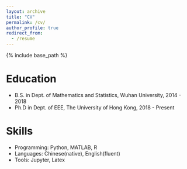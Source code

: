 ```yaml
---
layout: archive
title: "CV"
permalink: /cv/
author_profile: true
redirect_from:
  - /resume
---
```


{% include base_path %}

Education
======
* B.S. in Dept. of Mathematics and Statistics, Wuhan University, 2014 - 2018
* Ph.D in Dept. of EEE, The University of Hong Kong, 2018 - Present

<!--Work experience
======
* Summer 2015: Research Assistant
  * Github University
  * Duties included: Tagging issues
  * Supervisor: Professor Git

* Fall 2015: Research Assistant
  * Github University
  * Duties included: Merging pull requests
  * Supervisor: Professor Hub-->

Skills
======
* Programming: Python, MATLAB, R
* Languages: Chinese(native), English(fluent)
* Tools: Jupyter, Latex

<!--Publications
======
  <ul>{% for post in site.publications %}
    {% include archive-single-cv.html %}
  {% endfor %}</ul>-->
  
<!--Talks
======
  <ul>{% for post in site.talks %}
    {% include archive-single-talk-cv.html %}
  {% endfor %}</ul>-->
  
<!--Teaching
======
  <ul>{% for post in site.teaching %}
    {% include archive-single-cv.html %}
  {% endfor %}</ul>-->
  
<!--Service and leadership
======
* Currently signed in to 43 different slack teams-->
